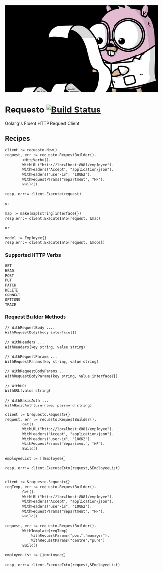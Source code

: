 
![alt text](https://github.com/ShaileshSurya/go-images/blob/master/go_pic.jpg?raw=true)

# Requesto  [![Build Status](https://travis-ci.org/ShaileshSurya/requesto.svg?branch=master)](https://travis-ci.org/ShaileshSurya/requesto)


Golang's Fluent HTTP Request Client 



## Recipes

```
client := requesto.New()
request, err := requesto.RequestBuilder().
		<HttpVerb>().
		WithURL("http://localhost:8081/employee").
		WithHeaders("Accept", "application/json").
		WithHeaders("user-id", "10062").
		WithRequestParams("department", "HR").
		Build()

resp, err:= client.Execute(request)

or 

map := make(map[string]interface{})
resp.err:= client.ExecuteInto(request, &map)

or 

model := Employee{}
resp.err:= client.ExecuteInto(request, &model)

```

### Supported HTTP Verbs
```
GET     
HEAD    
POST    
PUT    
PATCH  
DELETE  
CONNECT 
OPTIONS 
TRACE   
```

### Request Builder Methods
```
// WithRequestBody ....
WithRequestBody(body interface{}) 

// WithHeaders ...
WithHeaders(key string, value string)

// WithRequestParams ...
WithRequestParams(key string, value string) 

// WithRequestBodyParams ...
WithRequestBodyParams(key string, value interface{}) 

// WithURL ...
WithURL(value string) 

// WithBasicAuth ...
WithBasicAuth(username, password string)
```


```
client := &requesto.Requesto{}
request, err := requesto.RequestBuilder().
		Get().
		WithURL("http://localhost:8081/employee").
		WithHeaders("Accept", "application/json").
		WithHeaders("user-id", "10062").
		WithRequestParams("department", "HR").
		Build()

employeeList := []Employee{}

resp, err:= client.ExecuteInto(request,&EmployeeList)
```


```

client := &requesto.Requesto{}
reqTemp, err := requesto.RequestBuilder().
		Get().
		WithURL("http://localhost:8081/employee").
		WithHeaders("Accept", "application/json").
		WithHeaders("user-id", "10062").
		WithRequestParams("department", "HR").
		Build()

request, err := requesto.RequestBuilder().
		WithTemplate(reqTemp).
        	WithRequestParams("post","manager").
        	WithRequestParams("centre","pune")
		Build()

employeeList := []Employee{}

resp, err:= client.ExecuteInto(request,&EmployeeList)
```

